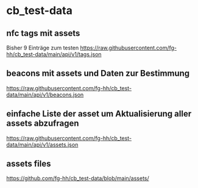 # cb_test-data

## nfc tags mit assets
Bisher 9 Einträge zum testen
https://raw.githubusercontent.com/fg-hh/cb_test-data/main/api/v1/tags.json

## beacons mit assets und Daten zur Bestimmung
https://raw.githubusercontent.com/fg-hh/cb_test-data/main/api/v1/beacons.json

## einfache Liste der asset um Aktualisierung aller assets abzufragen
https://raw.githubusercontent.com/fg-hh/cb_test-data/main/api/v1/assets.json

## assets files
https://github.com/fg-hh/cb_test-data/blob/main/assets/
